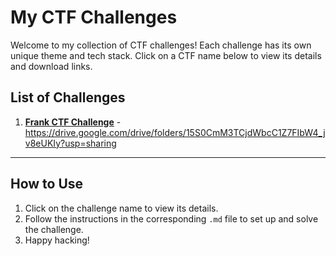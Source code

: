 # My CTF Challenges

Welcome to my collection of CTF challenges! Each challenge has its own unique theme and tech stack. Click on a CTF name below to view its details and download links.

## List of Challenges
1. [**Frank CTF Challenge**](Frank-CTF.md)  - https://drive.google.com/drive/folders/15S0CmM3TCjdWbcC1Z7FIbW4_jv8eUKIy?usp=sharing

---

## How to Use
1. Click on the challenge name to view its details.
2. Follow the instructions in the corresponding `.md` file to set up and solve the challenge.
3. Happy hacking!
 

